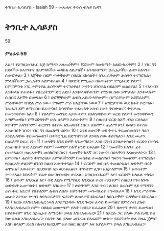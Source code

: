 ﻿
 ትንቢተ ኢሳይያስ - Isaiah 59 - መጽሐፍ ቅዱስ ብሉይ ኪዳን
# ትንቢተ ኢሳይያስ
59
### ምዕራፍ 59
እነሆ፥ የእግዚአብሔር እጅ ከማዳን አላጠረችም፥ ጆሮውም ከመስማት አልደነቈረችም፤
2 ፤ ነገር ግን በደላችሁ በእናንተና በአምላካችሁ መካከል ለይታለች፥ እንዳይሰማም ኃጢአታችሁ ፊቱን ከእናንተ ሰውሮታል።
3 ፤ እጃችሁ በደም ጣታችሁም በበደል ረክሳለች፥ ከንፈራችሁም ሐሰትን ተናግሮአል፥ ምላሳችሁም ኃጢአትን አሰምቶአል።
4 ፤ በጽድቅ የሚጠራ በእውነትም የሚፈርድ የለም፤ በምናምንቴ ነገር ታምነዋል ሐሰትንም ተናግረዋል፤ ጕዳትን ፀንሰዋል በደልንም ወልደዋል፤
5 ፤ የእባብን እንቍላል ቀፈቀፉ፥ የሸረሪትንም ድር አደሩ፤ እንቍላላቸውንም የሚበላ ሰው ይሞታል፥ እንቍላሉም ሲሰበር እፉኝት ይወጣል።
6 ፤ ድሮቻቸውም ልብስ አይሆኑላቸውም፥ በሥራቸውም አይሸፈኑም፤ ሥራቸውም የበደል ሥራ ነው፥ የግፍም ሥራ በእጃቸው ነው።
7 ፤ እግሮቻቸው ወደ ክፋት ይሮጣሉ፥ ንጹሑን ደም ለማፍሰስ ይፈጥናሉ፤ አሳባቸው የኃጢአት አሳብ ነው፥ ጕስቍልናና ቅጥቃጤ በመንገዳቸው አለ።
8 ፤ የሰላምን መንገድ አያውቁም፥ በአካሄዳቸውም ፍርድ የለም፤ መንገዳቸውን አጣምመዋል፥ የሚሄድባትም ሁሉ ሰላምን አያውቅም።
9 ፤ ስለዚህ ፍርድ ከእኛ ዘንድ ርቆአል፥ ጽድቅም አላገኘንም፤ ብርሃንን በተስፋ እንጠባበቅ ነበር፥ እነሆም፥ ጨለማ ሆነ፤ ጸዳልን በተስፋ እንጠባበቅ ነበር፥ ነገር ግን በጨለማ ሄድን።
10 ፤ እንደ ዕውሮች ወደ ቅጥሩ ተርመሰመስን፥ ዓይን እንደሌላቸው ተርመሰመስን፤ በቀትር ጊዜ በድግዝግዝታ እንዳለ ሰው ተሰናከልን፥ እንደ ሙታን በጨለማ ስፍራ ነን።
11 ፤ ሁላችን እንደ ድቦች እንጮኻለን፥ እንደ ርግብ እንለቃቀሳለን፤ ፍርድን በተስፋ እንጠባበቅ ነበር እርሱም የለም፤ መዳንም ከእኛ ዘንድ ርቆአል።
12 ፤ ዓመፃችን በአንተ ፊት በዝቶአልና፥ ኃጢአታችን መስክሮብናልና፥ ዓመፃችን ከእኛ ጋር ነውና፥ በደላችንን እናውቃለንና።
13 ፤ ዐምፀናል፥ ሐሰትን ተናግረናል፥ አምላካችንንም ከመከተል ተመልሰናል፤ ግፍንና ዓመፅንም ተናግረናል፥ የኃጢአት ቃልንም ፀንሰን ከልብ አውጥተናል።
14 ፤ ፍርድም ወደ ኋላ ተመልሶአል፥ ጽድቅም በሩቅ ቆሞአል፤ እውነትም በአደባባይ ላይ ወድቆአልና፥ ቅንነትም ሊገባ አልቻለምና።
15 ፤ እውነትም ታጥቶአል፥ ከክፋትም የራቀ ሰው ለብዝበዛ ሆኖአል። እግዚአብሔርም አየ፥ ፍርድም ስለሌለ ተከፋ።
16 ፤ ሰውም እንደሌለ አየ፥ ወደ እርሱ የሚማልድ እንደሌለ ተረዳ ተደነቀም፤ ስለዚህ የገዛ ክንዱ መድኃኒት አመጣለት፥ ጽድቁም አገዘው።
17 ፤ ጽድቅንም እንደ ጥሩር ለበሰ፥ በራሱም ላይ የማዳንን ራስ ቍር አደረገ፤ የበቀልንም ልብስ ለበሰ፥ በቅንዓትም መጐናጸፊያ ተጐናጸፈ።
18 ፤ እንደ ሥራቸው መጠን እንዲሁ ቍጣን ለባላጋራዎቹ፥ ፍዳንም ለጠላቶቹ ይከፍላል፤ ለደሴቶችም ፍዳቸውን ይከፍላል።
19 ፤ እርሱ የእግዚአብሔር ነፋስ እንደሚነዳው እንደ ጐርፍ ፈሳሽ ይመጣልና በምዕራብ ያሉት የእግዚአብሔርን ስም፥ በፀሐይ መውጫም ያሉት ክብሩን ይፈራሉ።
20 ፤ ለጽዮን ታዳጊ ይመጣል፥ በያዕቆብም ዘንድ ከኃጢአት ለሚርቁ፥ ይላል እግዚአብሔር።
21 ፤ ከእርሱ ጋር ያለው ቃል ኪዳኔ ይህ ነው ይላል እግዚአብሔር፥ በአንተ ላይ ያለው መንፈሴ በአፍህም ውስጥ ያደረግሁት ቃሌ ከዛሬ ጀምሮ እስከ ዘላለም ድረስ ከአፍህ ከዘርህም አፍ ከዘር ዘርህም አፍ አያልፍም፥ ይላል እግዚአብሔር።
